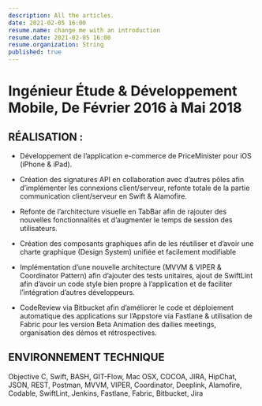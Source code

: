 ```yaml
---
description: All the articles.
date: 2021-02-05 16:00
resume.name: change me with an introduction
resume.date: 2021-02-05 16:00
resume.organization: String
published: true
---
```


#  Ingénieur Étude & Développement Mobile, De Février 2016 à Mai 2018

## RÉALISATION :

* Développement de l’application e-commerce de PriceMinister pour iOS (iPhone & iPad).

* Création des signatures API en collaboration avec d’autres pôles afin d’implémenter les connexions client/serveur, refonte totale de la partie communication client/serveur en Swift & Alamofire.

* Refonte de l’architecture visuelle en TabBar afin de rajouter des nouvelles fonctionnalités et d’augmenter le temps de session des utilisateurs.

* Création des composants graphiques afin de les réutiliser et d’avoir une charte graphique  (Design System) unifiée et facilement modifiable

* Implémentation d’une nouvelle architecture (MVVM & VIPER & Coordinator Pattern) afin d’ajouter des tests unitaires, ajout de SwiftLint afin d’avoir un code style bien propre à l’application et de faciliter l’intégration d’autres développeurs.

* CodeReview via Bitbucket afin d’améliorer le code et déploiement automatique des applications sur l’Appstore via Fastlane & utilisation de Fabric pour les version Beta
Animation des dailies meetings, organisation des démos et rétrospectives.

## ENVIRONNEMENT TECHNIQUE

Objective C, Swift, BASH, GIT-Flow, Mac OSX, COCOA, JIRA, HipChat, JSON, REST, Postman, MVVM, VIPER, Coordinator, Deeplink, Alamofire, Codable, SwiftLint, Jenkins, Fastlane, Fabric, Bitbucket, Jira


